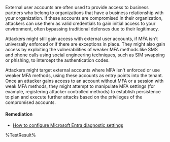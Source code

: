 External user accounts are often used to provide access to business partners who belong to organizations that have a business relationship with your organization. If these accounts are compromised in their organization, attackers can use them as valid credentials to gain initial access to your environment, often bypassing traditional defenses due to their legitimacy.

Attackers might still gain access with external user accounts, if MFA isn't universally enforced or if there are exceptions in place. They might also gain access by exploiting the vulnerabilities of weaker MFA methods like SMS and phone calls using social engineering techniques, such as SIM swapping or phishing, to intercept the authentication codes.

Attackers might target external accounts where MFA isn't enforced or use weaker MFA methods, using these accounts as entry points into the tenant. Once an attacker gains access to an account without MFA or a session with weak MFA methods, they might attempt to manipulate MFA settings (for example, registering attacker controlled methods) to establish persistence to plan and execute further attacks based on the privileges of the compromised accounts.

#### Remediation

- [How to configure Microsoft Entra diagnostic settings](https://learn.microsoft.com/entra/identity/monitoring-health/howto-configure-diagnostic-settings)

<!--- Results --->
%TestResult%
